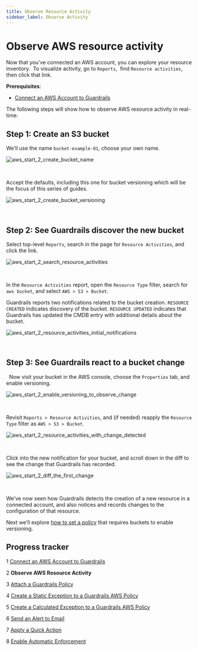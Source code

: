 ```yaml
---
title: Observe Resource Activity
sidebar_label: Observe Activity
---
```



# Observe AWS resource activity

Now that you’ve connected an AWS account, you can explore your resource inventory.  To visualize activity, go to `Reports`,  find `Resource activities`, then click that link. 

**Prerequisites**:

- [Connect an AWS Account to Guardrails](/guardrails/docs/getting-started/getting-started-aws/connect-an-account/)

The following steps will show how to observe AWS resource activity in real-time.

## Step 1: Create an S3 bucket

We’ll use the name `bucket-example-01`, choose your own name.
<p><img alt="aws_start_2_create_bucket_name" src="/images/docs/guardrails/getting-started/getting-started-aws/observe-aws-activity/aws-start-2-create-bucket-name.png"/></p><br/>


Accept the defaults, including this one for bucket versioning which will be the focus of this series of guides.
<p><img alt="aws_start_2_create_bucket_versioning" src="/images/docs/guardrails/getting-started/getting-started-aws/observe-aws-activity/aws-start-2-create-bucket-versioning.png"/></p><br/>

## Step 2: See Guardrails discover the new bucket


Select top-level `Reports`, search in the page for `Resource Activities`, and click the link.
<p><img alt="aws_start_2_search_resource_activities" src="/images/docs/guardrails/getting-started/getting-started-aws/observe-aws-activity/aws-start-2-search-resource-activities.png"/></p><br/>

In the `Resource Activities` report, open the `Resource Type` filter, search for `aws bucket`, and select `AWS > S3 > Bucket`.

Guardrails reports two notifications related to the bucket creation. `RESOURCE CREATED` indicates discovery of the bucket. `RESOURCE UPDATED` indicates that Guardrails has updated the CMDB entry with additional details about the bucket.
<p><img alt="aws_start_2_resource_activities_initial_notifications" src="/images/docs/guardrails/getting-started/getting-started-aws/observe-aws-activity/aws-start-2-resource-activities-initial-notifications.png"/></p><br/>

## Step 3: See Guardrails react to a bucket change

 
Now visit your bucket in the AWS console, choose the `Properties` tab, and enable versioning.
<p><img alt="aws_start_2_enable_versioning_to_observe_change" src="/images/docs/guardrails/getting-started/getting-started-aws/observe-aws-activity/aws-start-2-enable-versioning-to-observe-change.png"/></p><br/>

Revisit `Reports > Resource Activities`, and (if needed) reapply the `Resource Type` filter as `AWS > S3 > Bucket`.
<p><img alt="aws_start_2_resource_activities_with_change_detected" src="/images/docs/guardrails/getting-started/getting-started-aws/observe-aws-activity/aws-start-2-resource-activities-with-change-detected.png"/></p><br/>

Click into the new notification for your bucket, and scroll down in the diff to see the change that Guardrails has recorded.
<p><img alt="aws_start_2_diff_the_first_change" src="/images/docs/guardrails/getting-started/getting-started-aws/observe-aws-activity/aws-start-2-diff-the-first-change.png"/></p><br/>

We’ve now seen how Guardrails detects the creation of a new resource in a connected account, and also notices and records changes to the configuration of that resource.

Next we’ll explore [how to set a policy](/guardrails/docs/getting-started/getting-started-aws/attach-a-policy) that requires buckets to enable versioning.


## Progress tracker

1 [Connect an AWS Account to Guardrails](/guardrails/docs/getting-started/getting-started-aws/connect-an-account/)

2 **Observe AWS Resource Activity**

3 [Attach a Guardrails Policy](/guardrails/docs/getting-started/getting-started-aws/attach-a-policy/)

4 [Create a Static Exception to a Guardrails AWS Policy](/guardrails/docs/getting-started/getting-started-aws/create-static-exception/)

5 [Create a Calculated Exception to a Guardrails AWS Policy](/guardrails/docs/getting-started/getting-started-aws/create-calculated-exception/)

6 [Send an Alert to Email](/guardrails/docs/getting-started/getting-started-aws/send-alert-to-email/)

7 [Apply a Quick Action](/guardrails/docs/getting-started/getting-started-aws/apply-quick-action/)

8 [Enable Automatic Enforcement](/guardrails/docs/getting-started/getting-started-aws/enable-enforcement/)
